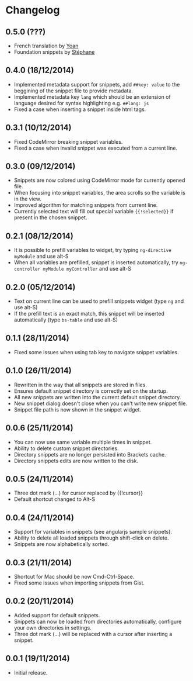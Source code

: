 # Changelog

## 0.5.0 (???)
* French translation by [Yoan](https://github.com/MAYdev)
* Foundation snippets by [Stéphane](https://github.com/LeG3nDz)

## 0.4.0 (18/12/2014)
* Implemented metadata support for snippets, add `##key: value` to the beggining of the snippet file to provide metadata.
* Implemented metadata key `lang` which should be an extension of language desired for syntax highlighting e.g. `##lang: js`
* Fixed a case when inserting a snippet inside html tags.

## 0.3.1 (10/12/2014)
* Fixed CodeMirror breaking snippet variables.
* Fixed a case when invalid snippet was executed from a current line.

## 0.3.0 (09/12/2014)
* Snippets are now colored using CodeMirror mode for currently opened file.
* When focusing into snippet variables, the area scrolls so the variable is in the view.
* Improved algorithm for matching snippets from current line.
* Currently selected text will fill out special variable `{{!selected}}` if present in the chosen snippet.

## 0.2.1 (08/12/2014)
* It is possible to prefill variables to widget, try typing `ng-directive myModule` and use alt-S
* When all variables are prefilled, snippet is inserted automatically, try `ng-controller myModule myController` and use alt-S

## 0.2.0 (05/12/2014)
* Text on current line can be used to prefill snippets widget (type `ng` and use alt-S)
* If the prefill text is an exact match, this snippet will be inserted automatically (type `bs-table` and use alt-S)

## 0.1.1 (28/11/2014)
* Fixed some issues when using tab key to navigate snippet variables.

## 0.1.0 (26/11/2014)
* Rewritten in the way that all snippets are stored in files.
* Ensures default snippet directory is correctly set on the startup.
* All new snippets are written into the current default snippet directory.
* New snippet dialog doesn't close when you can't write new snippet file.
* Snippet file path is now shown in the snippet widget.

## 0.0.6 (25/11/2014)
* You can now use same variable multiple times in snippet.
* Ability to delete custom snippet directories.
* Directory snippets are no longer persisted into Brackets cache.
* Directory snippets edits are now written to the disk.

## 0.0.5 (24/11/2014)
* Three dot mark (...) for cursor replaced by {{!cursor}}
* Default shortcut changed to Alt-S

## 0.0.4 (24/11/2014)
* Support for variables in snippets (see angularjs sample snippets).
* Ability to delete all loaded snippets through shift-click on delete.
* Snippets are now alphabetically sorted.

## 0.0.3 (21/11/2014)
* Shortcut for Mac should be now Cmd-Ctrl-Space.
* Fixed some issues when importing snippets from Gist.

## 0.0.2 (20/11/2014)
* Added support for default snippets.
* Snippets can now be loaded from directories automatically, configure your own directories in settings.
* Three dot mark (...) will be replaced with a cursor after inserting a snippet.

## 0.0.1 (19/11/2014)
* Initial release.

